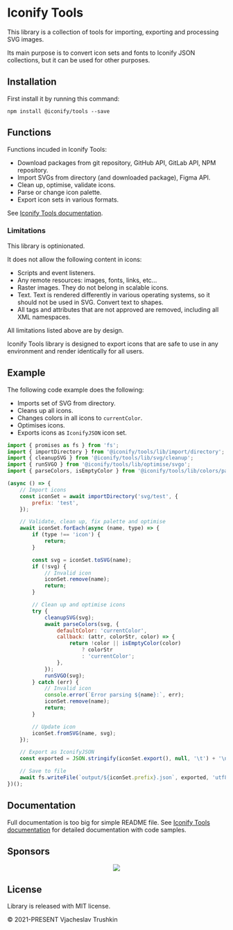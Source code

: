 # Iconify Tools

This library is a collection of tools for importing, exporting and processing SVG images.

Its main purpose is to convert icon sets and fonts to Iconify JSON collections, but it can be used for other purposes.

## Installation

First install it by running this command:

```
npm install @iconify/tools --save
```

## Functions

Functions incuded in Iconify Tools:

-   Download packages from git repository, GitHub API, GitLab API, NPM repository.
-   Import SVGs from directory (and downloaded package), Figma API.
-   Clean up, optimise, validate icons.
-   Parse or change icon palette.
-   Export icon sets in various formats.

See [Iconify Tools documentation](https://iconify.design/docs/libraries/tools/).

### Limitations

This library is optinionated.

It does not allow the following content in icons:

-   Scripts and event listeners.
-   Any remote resources: images, fonts, links, etc...
-   Raster images. They do not belong in scalable icons.
-   Text. Text is rendered differently in various operating systems, so it should not be used in SVG. Convert text to shapes.
-   All tags and attributes that are not approved are removed, including all XML namespaces.

All limitations listed above are by design.

Iconify Tools library is designed to export icons that are safe to use in any environment and render identically for all users.

## Example

The following code example does the following:

-   Imports set of SVG from directory.
-   Cleans up all icons.
-   Changes colors in all icons to `currentColor`.
-   Optimises icons.
-   Exports icons as `IconifyJSON` icon set.

```js
import { promises as fs } from 'fs';
import { importDirectory } from '@iconify/tools/lib/import/directory';
import { cleanupSVG } from '@iconify/tools/lib/svg/cleanup';
import { runSVGO } from '@iconify/tools/lib/optimise/svgo';
import { parseColors, isEmptyColor } from '@iconify/tools/lib/colors/parse';

(async () => {
	// Import icons
	const iconSet = await importDirectory('svg/test', {
		prefix: 'test',
	});

	// Validate, clean up, fix palette and optimise
	await iconSet.forEach(async (name, type) => {
		if (type !== 'icon') {
			return;
		}

		const svg = iconSet.toSVG(name);
		if (!svg) {
			// Invalid icon
			iconSet.remove(name);
			return;
		}

		// Clean up and optimise icons
		try {
			cleanupSVG(svg);
			await parseColors(svg, {
				defaultColor: 'currentColor',
				callback: (attr, colorStr, color) => {
					return !color || isEmptyColor(color)
						? colorStr
						: 'currentColor';
				},
			});
			runSVGO(svg);
		} catch (err) {
			// Invalid icon
			console.error(`Error parsing ${name}:`, err);
			iconSet.remove(name);
			return;
		}

		// Update icon
		iconSet.fromSVG(name, svg);
	});

	// Export as IconifyJSON
	const exported = JSON.stringify(iconSet.export(), null, '\t') + '\n';

	// Save to file
	await fs.writeFile(`output/${iconSet.prefix}.json`, exported, 'utf8');
})();
```

## Documentation

Full documentation is too big for simple README file. See [Iconify Tools documentation](https://iconify.design/docs/libraries/tools/) for detailed documentation with code samples.

## Sponsors

<p align="center">
  <a href="https://github.com/sponsors/cyberalien">
    <img src='https://cyberalien.github.io/static/sponsors.svg'/>
  </a>
</p>

## License

Library is released with MIT license.

© 2021-PRESENT Vjacheslav Trushkin
